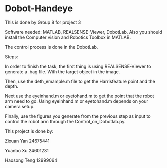 # Dobot-Handeye
This is done by Group 8 for project 3 

Software needed:
MATLAB, REALSENSE-Viewer, DobotLab. 
Also you should install the Computer vision and Robotics Toolbox in MATLAB. 

The control process is done in the DobotLab. 

Steps:

In order to finish the task, the first thing is using REALSENSE-Viewer to generate a .bag file. With the target object in the image.

Then, use the deth_emample.m file to get the Harrisfeature point and the depth. 

Next use the eyeinhand.m or eyetohand.m to get the point that the robot arm need to go. Using eyeinhand.m or eyetohand.m depends on your camera setup. 

Finally, use the figures you generate from the previous step as input to control the robot arm through the Control_on_Dobotlab.py. 

This project is done by:



Zixuan Yan    24675441


Yuanbo Xu     24601231


Haosong Teng  12999064

